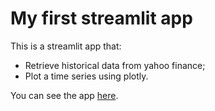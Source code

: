 # My first streamlit app

This is a streamlit app that:

- Retrieve historical data from yahoo finance;
- Plot a time series using plotly.

You can see the app [here](https://tads20251-cotacoes-gerson-nascimentu.streamlit.app/).